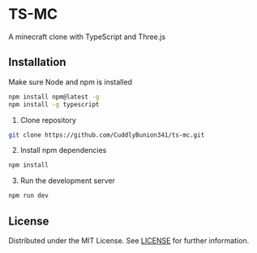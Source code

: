 # TS-MC

A minecraft clone with TypeScript and Three.js


## Installation
Make sure Node and npm is installed
```bash
npm install npm@latest -g
npm install -g typescript
```
1. Clone repository
```bash
git clone https://github.com/CuddlyBunion341/ts-mc.git
```
2. Install npm dependencies
```bash
npm install
```
3. Run the development server
```bash
npm run dev
```

## License
Distributed under the MIT License. See [LICENSE](LICENSE) for further information.